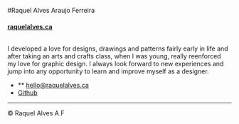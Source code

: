 #Raquel Alves Araujo Ferreira

#### [ raquelalves.ca ](https;//raquelalves.ca)

![]()

I developed a love for designs, drawings and patterns fairly early in life and after taking an arts and crafts class, when I was young, really reenforced my love for graphic design. I always look forward to new experiences and jump into any opportunity to learn and improve myself as a designer.



- ** [hello@raquelalves.ca](mailto:hello@raquelalves.ca)
- [Github](https://github.com/raquelalves01)

---

© Raquel Alves A.F
